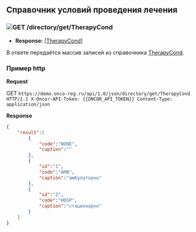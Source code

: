 ## Справочник условий проведения лечения

### ![GET](../../../../img/get.png) /directory/get/TherapyCond
* **Response:** [[TherapyCond](../../../../types/types.md#com.siams.med.api.TherapyCond)]

В ответе передаётся массив записей из справочника [TherapyCond](../../../../types/types.md#com.siams.med.api.TherapyCond).


### Пример http

**Request** 

GET `https://demo.onco-reg.ru/api/1.0/json/directory/get/TherapyCond HTTP/1.1
X-Oncor-API-Token: {{ONCOR_API_TOKEN}}
Content-Type: application/json`

**Response**

```json
{
    "result":[
        {
            "code":"NONE",
            "caption":""
        },
        {
            "id":"1",
            "code":"AMB",
            "caption":"амбулаторно"
        },
        {
            "id":"2",
            "code":"HOSP",
            "caption":"стационарно"
        }
    ]
}
```